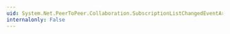 ```yaml
---
uid: System.Net.PeerToPeer.Collaboration.SubscriptionListChangedEventArgs.PeerChangeType
internalonly: False
---
```


